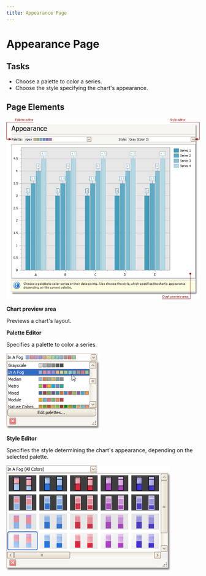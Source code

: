 ```yaml
---
title: Appearance Page
---
```

# Appearance Page
## Tasks
* Choose a palette to color a series.
* Choose the style specifying the chart's appearance.

## Page Elements
![ChartWizard_AppearancePage](../../../images/Img7230.png)

**Chart preview area**

Previews a chart's layout.

**Palette Editor**

Specifies a palette to color a series.

![ChartWizard_2a](../../../images/Img7253.png)

**Style Editor**

Specifies the style determining the chart's appearance, depending on the selected palette.

![ChartWizard_2b](../../../images/Img7254.png)